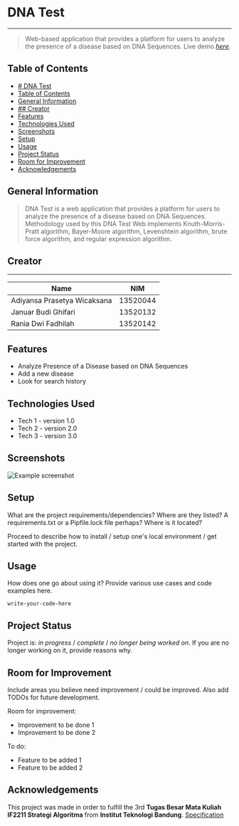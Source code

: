 # DNA Test
---
> Web-based application that provides a platform for users to analyze the presence of a disease based on DNA Sequences.
> Live demo [_here_](https://www.example.com). <!-- If you have the project hosted somewhere, include the link here. -->

## Table of Contents
- [# DNA Test](#-dna-test)
- [Table of Contents](#table-of-contents)
- [General Information](#general-information)
- [## Creator](#-creator)
- [Features](#features)
- [Technologies Used](#technologies-used)
- [Screenshots](#screenshots)
- [Setup](#setup)
- [Usage](#usage)
- [Project Status](#project-status)
- [Room for Improvement](#room-for-improvement)
- [Acknowledgements](#acknowledgements)
<!-- * [License](#license) -->


## General Information
> DNA Test is a web application that provides a platform for users to analyze the presence of a disease based on DNA Sequences. Methodology used by this DNA Test Web implements Knuth-Morris-Pratt algorithm, Bayer-Moore algorithm, Levenshtein algorithm, brute force algorithm, and regular expression algorithm. 

## Creator
---
| Name | NIM |
| ---  | --- |
|Adiyansa Prasetya Wicaksana  | 13520044 
|Januar Budi Ghifari | 13520132
|Rania Dwi Fadhilah | 13520142

## Features
- Analyze Presence of a Disease based on DNA Sequences
- Add a new disease
- Look for search history


## Technologies Used
- Tech 1 - version 1.0
- Tech 2 - version 2.0
- Tech 3 - version 3.0


## Screenshots
![Example screenshot](./img/screenshot.png)
<!-- If you have screenshots you'd like to share, include them here. -->


## Setup
What are the project requirements/dependencies? Where are they listed? A requirements.txt or a Pipfile.lock file perhaps? Where is it located?

Proceed to describe how to install / setup one's local environment / get started with the project.


## Usage
How does one go about using it?
Provide various use cases and code examples here.

`write-your-code-here`


## Project Status
Project is: _in progress_ / _complete_ / _no longer being worked on_. If you are no longer working on it, provide reasons why.


## Room for Improvement
Include areas you believe need improvement / could be improved. Also add TODOs for future development.

Room for improvement:
- Improvement to be done 1
- Improvement to be done 2

To do:
- Feature to be added 1
- Feature to be added 2


## Acknowledgements
This project was made in order to fulfill the 3rd **Tugas Besar Mata Kuliah IF2211 Strategi Algoritma** from **Institut Teknologi Bandung**.
[Specification](doc/Tugas-Besar-3-IF2211-Strategi-Algoritma-2022.pdf)